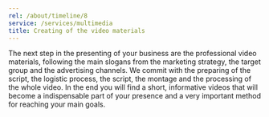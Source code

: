 ```yaml
---
rel: /about/timeline/8
service: /services/multimedia
title: Creating of the video materials
---
```

The next step in the presenting of your business are the professional video materials, following the main slogans from the marketing strategy, the target group and the advertising channels. We commit with the preparing of the script, the logistic process, the script, the montage and the processing of the whole video. In the end you will find a short, informative videos that will become a indispensable part of your presence and a very important method for reaching your main goals.